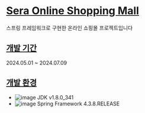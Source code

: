 # <u>Sera Online Shopping Mall</u>
스프링 프레임워크로 구현한 온라인 쇼핑몰 프로젝트입니다

## <u>개발 기간</u>
2024.05.01 ~ 2024.07.09

## <u>개발 환경</u>
*  ![image](https://github.com/user-attachments/assets/97b51365-1be9-4674-bd59-1effb8f75c75) JDK v1.8.0_341
*  ![image](https://github.com/user-attachments/assets/196d77e8-c853-4c63-9a6c-14e31916bda4) Spring Framework 4.3.8.RELEASE 


